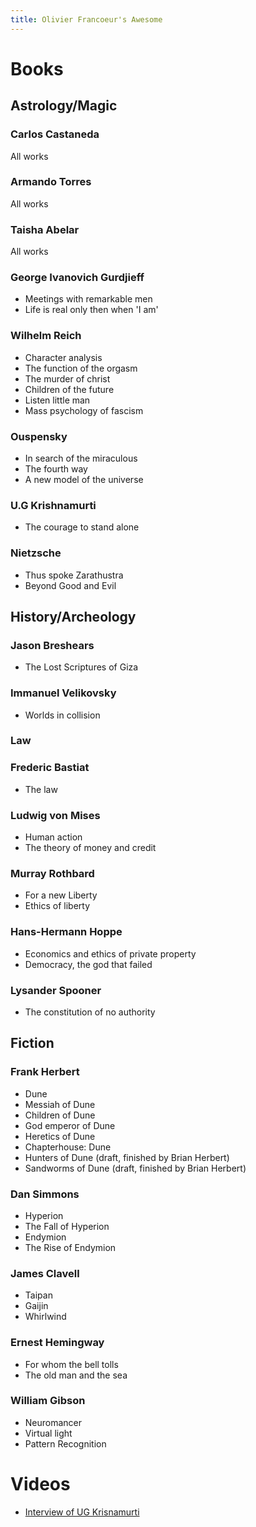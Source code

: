 ```yaml
---
title: Olivier Francoeur's Awesome
---
```


# Books

## Astrology/Magic

### Carlos Castaneda
All works

### Armando Torres
All works

### Taisha Abelar
All works

### George Ivanovich Gurdjieff
- Meetings with remarkable men
- Life is real only then when 'I am'

### Wilhelm Reich
- Character analysis
- The function of the orgasm
- The murder of christ
- Children of the future
- Listen little man
- Mass psychology of fascism

### Ouspensky
- In search of the miraculous
- The fourth way
- A new model of the universe

### U.G Krishnamurti
- The courage to stand alone

### Nietzsche
- Thus spoke Zarathustra
- Beyond Good and Evil

## History/Archeology

### Jason Breshears
- The Lost Scriptures of Giza

### Immanuel Velikovsky
- Worlds in collision

### Law

### Frederic Bastiat
- The law

### Ludwig von Mises
- Human action
- The theory of money and credit

### Murray Rothbard
- For a new Liberty
- Ethics of liberty

### Hans-Hermann Hoppe
- Economics and ethics of private property
- Democracy, the god that failed

### Lysander Spooner
- The constitution of no authority

## Fiction

### Frank Herbert
- Dune
- Messiah of Dune
- Children of Dune
- God emperor of Dune
- Heretics of Dune
- Chapterhouse: Dune
- Hunters of Dune (draft, finished by Brian Herbert)
- Sandworms of Dune (draft, finished by Brian Herbert)

### Dan Simmons
- Hyperion
- The Fall of Hyperion
- Endymion
- The Rise of Endymion

### James Clavell
- Taipan
- Gaijin
- Whirlwind

### Ernest Hemingway
- For whom the bell tolls
- The old man and the sea

### William Gibson
- Neuromancer
- Virtual light
- Pattern Recognition

# Videos
- [Interview of UG Krisnamurti](https://www.youtube.com/watch?v=EQFrUKQfO4k)
